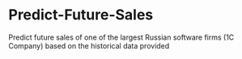 # Predict-Future-Sales
Predict future sales of one of the largest Russian software firms (1C Company) based on the historical data provided 
